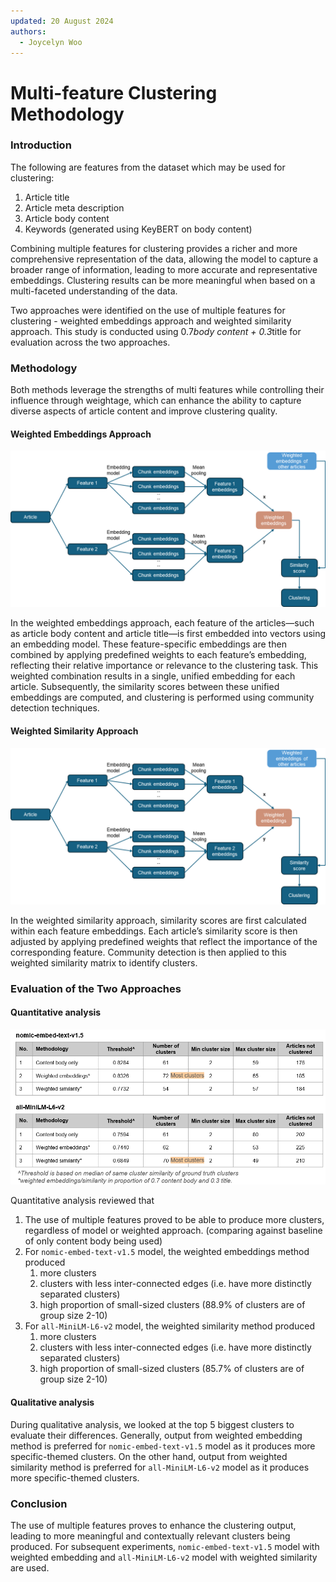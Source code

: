 ```yaml
---
updated: 20 August 2024
authors:
  - Joycelyn Woo
---
```


# Multi-feature Clustering Methodology
### Introduction

The following are features from the dataset which may be used for clustering:

1. Article title
2. Article meta description
3. Article body content
4. Keywords (generated using KeyBERT on body content)

Combining multiple features for clustering provides a richer and more comprehensive representation of the data, allowing the model to capture a broader range of information, leading to more accurate and representative embeddings. Clustering results can be more meaningful when based on a multi-faceted understanding of the data. 

Two approaches were identified on the use of multiple features for clustering - weighted embeddings approach and weighted similarity approach. This study is conducted using 0.7*body content + 0.3*title for evaluation across the two approaches.

### Methodology

Both methods leverage the strengths of multi features while controlling their influence through weightage, which can enhance the ability to capture diverse aspects of article content and improve clustering quality.

#### Weighted Embeddings Approach

![](./img/weighted_embedding_approach.png)

In the weighted embeddings approach, each feature of the articles—such as article body content and article title—is first embedded into vectors using an embedding model. These feature-specific embeddings are then combined by applying predefined weights to each feature’s embedding, reflecting their relative importance or relevance to the clustering task. This weighted combination results in a single, unified embedding for each article. Subsequently, the similarity scores between these unified embeddings are computed, and clustering is performed using community detection techniques. 

#### Weighted Similarity Approach

![](./img/weighted_embedding_approach.png)

In the weighted similarity approach, similarity scores are first calculated within each feature embeddings. Each article’s similarity score is then adjusted by applying predefined weights that reflect the importance of the corresponding feature. Community detection is then applied to this weighted similarity matrix to identify clusters. 

### Evaluation of the Two Approaches

#### Quantitative analysis

![](./img/evaluation.png)

Quantitative analysis reviewed that

1. The use of multiple features proved to be able to produce more clusters, regardless of model or weighted approach. (comparing against baseline of only content body being used)
2. For `nomic-embed-text-v1.5` model, the weighted embeddings method produced 
    1. more clusters
    2. clusters with less inter-connected edges (i.e. have more distinctly separated clusters)
    3. high proportion of small-sized clusters (88.9% of clusters are of group size 2-10)
3. For `all-MiniLM-L6-v2` model, the weighted similarity method produced 
    1. more clusters
    2. clusters with less inter-connected edges (i.e. have more distinctly separated clusters)
    3. high proportion of small-sized clusters (85.7% of clusters are of group size 2-10)

#### Qualitative analysis

During qualitative analysis, we looked at the top 5 biggest clusters to evaluate their differences. Generally, output from weighted embedding method is preferred for  `nomic-embed-text-v1.5` model as it produces more specific-themed clusters. On the other hand, output from weighted similarity method is preferred for `all-MiniLM-L6-v2` model as it produces more specific-themed clusters.

### Conclusion

The use of multiple features proves to enhance the clustering output, leading to more meaningful and contextually relevant clusters being produced. For subsequent experiments, `nomic-embed-text-v1.5` model with weighted embedding and `all-MiniLM-L6-v2` model with weighted similarity are used.